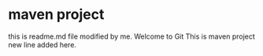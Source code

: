 # maven project
this is readme.md file modified by me.
Welcome to Git
This is maven project
new line added here.
